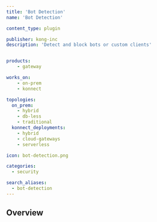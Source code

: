 ```yaml
---
title: 'Bot Detection'
name: 'Bot Detection'

content_type: plugin

publisher: kong-inc
description: 'Detect and block bots or custom clients'


products:
    - gateway

works_on:
    - on-prem
    - konnect

topologies:
  on_prem:
    - hybrid
    - db-less
    - traditional
  konnect_deployments:
    - hybrid
    - cloud-gateways
    - serverless

icon: bot-detection.png

categories:
  - security

search_aliases:
  - bot-detection
---
```


## Overview
